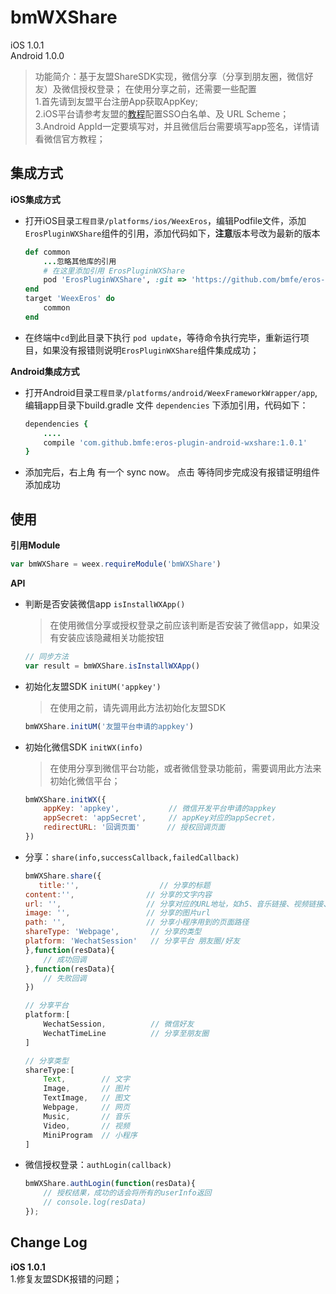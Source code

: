 # bmWXShare

iOS 1.0.1<br>
Android 1.0.0

> 功能简介：基于友盟ShareSDK实现，微信分享（分享到朋友圈，微信好友）及微信授权登录；
> 在使用分享之前，还需要一些配置 <br>
1.首先请到友盟平台注册App获取AppKey; <br>
2.iOS平台请参考友盟的[教程](https://developer.umeng.com/docs/66632/detail/66825)配置SSO白名单、及 URL Scheme；<br>
3.Android AppId一定要填写对，并且微信后台需要填写app签名，详情请看微信官方教程；


## 集成方式
**iOS集成方式**

* 打开iOS目录`工程目录/platforms/ios/WeexEros`，编辑Podfile文件，添加`ErosPluginWXShare`组件的引用，添加代码如下，**注意**版本号改为最新的版本

	```ruby
	def common
    	...忽略其他库的引用
    	# 在这里添加引用 ErosPluginWXShare
    	pod 'ErosPluginWXShare', :git => 'https://github.com/bmfe/eros-plugin-ios-wxshare.git', :tag => '1.0.0'
	end
	target 'WeexEros' do
    	common
	end
	```

* 在终端中`cd`到此目录下执行 `pod update`，等待命令执行完毕，重新运行项目，如果没有报错则说明`ErosPluginWXShare`组件集成成功；

**Android集成方式**

* 打开Android目录`工程目录/platforms/android/WeexFrameworkWrapper/app`,编辑app目录下build.gradle 文件 `dependencies` 下添加引用，代码如下：

	```ruby
	dependencies {
		....
		compile 'com.github.bmfe:eros-plugin-android-wxshare:1.0.1'
	}
	```
* 添加完后，右上角 有一个 sync now。 点击 等待同步完成没有报错证明组件添加成功

## 使用

**引用Module**

```js
var bmWXShare = weex.requireModule('bmWXShare')
```

**API**

* 判断是否安装微信app `isInstallWXApp()` 

	> 在使用微信分享或授权登录之前应该判断是否安装了微信app，如果没有安装应该隐藏相关功能按钮

	```js
	// 同步方法
	var result = bmWXShare.isInstallWXApp()
	```

* 初始化友盟SDK `initUM('appkey')` 

	> 在使用之前，请先调用此方法初始化友盟SDK

	```js
	bmWXShare.initUM('友盟平台申请的appkey')
	```

* 初始化微信SDK `initWX(info)`

	> 在使用分享到微信平台功能，或者微信登录功能前，需要调用此方法来初始化微信平台；

	```js
	bmWXShare.initWX({
		appKey: 'appkey',			// 微信开发平台申请的appkey
		appSecret: 'appSecret',		// appKey对应的appSecret，
		redirectURL: '回调页面' 	 // 授权回调页面
	})
	```

* 分享：`share(info,successCallback,failedCallback)`

	```js
	bmWXShare.share({
	   title:'',                  // 分享的标题
   	content:'',                // 分享的文字内容
   	url: '',                   // 分享对应的URL地址，如h5、音乐链接、视频链接、小程序的链接
   	image: '',                 // 分享的图片url
   	path: '',                  // 分享小程序用到的页面路径
   	shareType: 'Webpage',       // 分享的类型
   	platform: 'WechatSession'   // 分享平台 朋友圈/好友
	},function(resData){
    	// 成功回调
	},function(resData){
    	// 失败回调
	})

	// 分享平台
	platform:[
    	WechatSession,          // 微信好友
    	WechatTimeLine          // 分享至朋友圈
	]

	// 分享类型
	shareType:[
		Text,        // 文字
		Image,       // 图片
		TextImage,   // 图文
		Webpage,     // 网页
		Music,       // 音乐
		Video,       // 视频
		MiniProgram  // 小程序
	]
	```

* 微信授权登录：`authLogin(callback)`

	```js
	bmWXShare.authLogin(function(resData){	
		// 授权结果，成功的话会将所有的userInfo返回
		// console.log(resData)
	});
	```

## Change Log

**iOS 1.0.1** <br>
1.修复友盟SDK报错的问题；